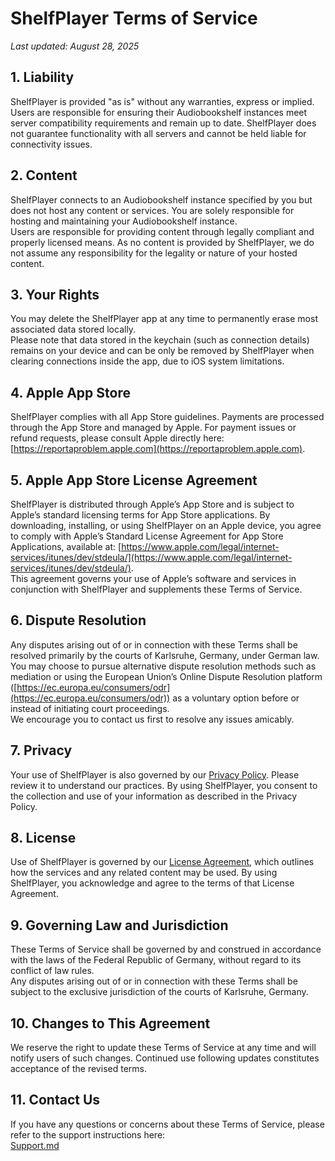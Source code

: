 # ShelfPlayer Terms of Service  
_Last updated: August 28, 2025_

## 1. Liability  
ShelfPlayer is provided "as is" without any warranties, express or implied. Users are responsible for ensuring their Audiobookshelf instances meet server compatibility requirements and remain up to date. ShelfPlayer does not guarantee functionality with all servers and cannot be held liable for connectivity issues.

## 2. Content  
ShelfPlayer connects to an Audiobookshelf instance specified by you but does not host any content or services. You are solely responsible for hosting and maintaining your Audiobookshelf instance.  
Users are responsible for providing content through legally compliant and properly licensed means. As no content is provided by ShelfPlayer, we do not assume any responsibility for the legality or nature of your hosted content.

## 3. Your Rights  
You may delete the ShelfPlayer app at any time to permanently erase most associated data stored locally.  
Please note that data stored in the keychain (such as connection details) remains on your device and can be only be removed by ShelfPlayer when clearing connections inside the app, due to iOS system limitations.

## 4. Apple App Store  
ShelfPlayer complies with all App Store guidelines. Payments are processed through the App Store and managed by Apple. For payment issues or refund requests, please consult Apple directly here: [https://reportaproblem.apple.com](https://reportaproblem.apple.com).

## 5. Apple App Store License Agreement  
ShelfPlayer is distributed through Apple’s App Store and is subject to Apple’s standard licensing terms for App Store applications. By downloading, installing, or using ShelfPlayer on an Apple device, you agree to comply with Apple’s Standard License Agreement for App Store Applications, available at: [https://www.apple.com/legal/internet-services/itunes/dev/stdeula/](https://www.apple.com/legal/internet-services/itunes/dev/stdeula/).  
This agreement governs your use of Apple’s software and services in conjunction with ShelfPlayer and supplements these Terms of Service.

## 6. Dispute Resolution  
Any disputes arising out of or in connection with these Terms shall be resolved primarily by the courts of Karlsruhe, Germany, under German law.  
You may choose to pursue alternative dispute resolution methods such as mediation or using the European Union’s Online Dispute Resolution platform ([https://ec.europa.eu/consumers/odr](https://ec.europa.eu/consumers/odr)) as a voluntary option before or instead of initiating court proceedings.  
We encourage you to contact us first to resolve any issues amicably.

## 7. Privacy  
Your use of ShelfPlayer is also governed by our [Privacy Policy](https://github.com/rasmuslos/ShelfPlayer/blob/main/Privacy.md). Please review it to understand our practices. By using ShelfPlayer, you consent to the collection and use of your information as described in the Privacy Policy.

## 8. License  
Use of ShelfPlayer is governed by our [License Agreement](https://github.com/rasmuslos/ShelfPlayer/blob/main/LICENSE), which outlines how the services and any related content may be used. By using ShelfPlayer, you acknowledge and agree to the terms of that License Agreement.

## 9. Governing Law and Jurisdiction  
These Terms of Service shall be governed by and construed in accordance with the laws of the Federal Republic of Germany, without regard to its conflict of law rules.  
Any disputes arising out of or in connection with these Terms shall be subject to the exclusive jurisdiction of the courts of Karlsruhe, Germany.

## 10. Changes to This Agreement  
We reserve the right to update these Terms of Service at any time and will notify users of such changes. Continued use following updates constitutes acceptance of the revised terms.

## 11. Contact Us  
If you have any questions or concerns about these Terms of Service, please refer to the support instructions here:  
[Support.md](https://github.com/rasmuslos/ShelfPlayer/blob/main/Support.md)
